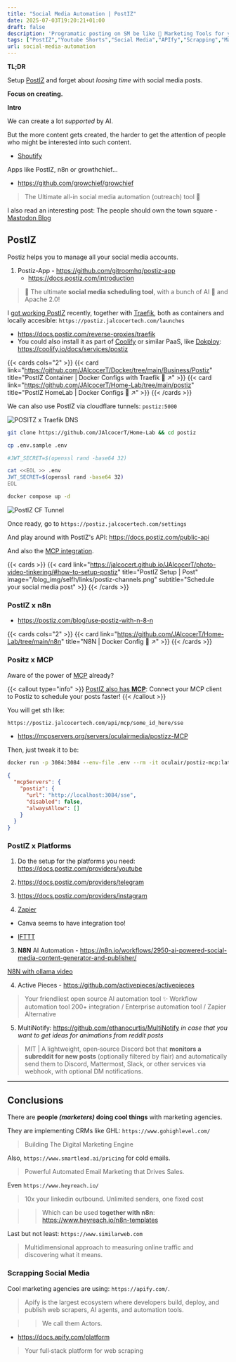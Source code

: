```yaml
---
title: "Social Media Automation | PostIZ"
date: 2025-07-03T19:20:21+01:00
draft: false
description: 'Programatic posting on SM be like 🤯 Marketing Tools for your SaaS'
tags: ["PostIZ","Youtube Shorts","Social Media","APIfy","Scrapping","Marketers"]
url: social-media-automation
---
```



**TL;DR**

Setup [PostIZ](#postiz) and forget about *loosing time* with social media posts.

**Focus on creating.**

**Intro**

We can create a lot *supported* by AI.

But the more content gets created, the harder to get the attention of people who might be interested into such content.

- [Shoutify](https://github.com/TechSquidTV/Shoutify)

Apps like PostIZ, n8n or growthchief...

* https://github.com/growchief/growchief

>  The Ultimate all-in social media automation (outreach) tool 🤖 

I also read an interesting post: The people should own the town square - [Mastodon Blog](https://blog.joinmastodon.org/2025/01/the-people-should-own-the-town-square/?ref=selfh.st)

## PostIZ

Postiz helps you to manage all your social media accounts.

1. Postiz-App - https://github.com/gitroomhq/postiz-app
    * https://docs.postiz.com/introduction
    
> 📨 The ultimate **social media scheduling tool**, with a bunch of AI 🤖 and Apache 2.0!

I [got working PostIZ](https://github.com/JAlcocerT/Docker/tree/main/Business/Postiz) recently, together with [Traefik](https://github.com/JAlcocerT/Docker/tree/main/Security/Proxy/Traefik), both as containers and locally accesible: `https://postiz.jalcocertech.com/launches`

* https://docs.postiz.com/reverse-proxies/traefik
* You could also install it as part of [Coolify](https://jalcocert.github.io/JAlcocerT/deploying-software-with-paas-to-servers/#coolify) or similar PaaS, like [Dokploy](https://jalcocert.github.io/JAlcocerT/selfhosted-paas): https://coolify.io/docs/services/postiz


{{< cards cols="2" >}}
  {{< card link="https://github.com/JAlcocerT/Docker/tree/main/Business/Postiz" title="PostIZ Container | Docker Configs with Traefik 🐋 ↗" >}}
  {{< card link="https://github.com/JAlcocerT/Home-Lab/tree/main/postiz" title="PostIZ HomeLab | Docker Configs 🐋 ↗" >}}
{{< /cards >}}

We can also use PostIZ via cloudflare tunnels: `postiz:5000`


![POSITZ x Traefik DNS](/blog_img/selfh/postiz/postiz-dns-for-traefik.png)

```sh
git clone https://github.com/JAlcocerT/Home-Lab && cd postiz

cp .env.sample .env

#JWT_SECRET=$(openssl rand -base64 32)

cat <<EOL >> .env
JWT_SECRET=$(openssl rand -base64 32)
EOL

docker compose up -d
```

![PostIZ CF Tunnel](/blog_img/selfh/postiz/postiz-dns-cloudflaretunnel.png)


Once ready, go to `https://postiz.jalcocertech.com/settings`

And play around with PostIZ's API: https://docs.postiz.com/public-api

And also the [MCP integration](#positz-x-mcp).


{{< cards >}}
  {{< card link="https://jalcocert.github.io/JAlcocerT/photo-video-tinkering/#how-to-setup-postiz" title="PostIZ Setup | Post" image="/blog_img/selfh/links/postiz-channels.png" subtitle="Schedule your social media post" >}}
{{< /cards >}}

### PostIZ x n8n

* https://postiz.com/blog/use-postiz-with-n-8-n

{{< cards cols="2" >}}
  {{< card link="https://github.com/JAlcocerT/Home-Lab/tree/main/n8n" title="N8N | Docker Config 🐋 ↗" >}}
{{< /cards >}}

### Positz x MCP

Aware of the power of [MCP](https://jalcocert.github.io/JAlcocerT/ai-understanding-mcp-framework/) already?


{{< callout type="info" >}}
[PostIZ also has **MCP**](https://postiz.jalcocertech.com/settings): Connect your MCP client to Postiz to schedule your posts faster!
{{< /callout >}}

You will get sth like:

```txt
https://postiz.jalcocertech.com/api/mcp/some_id_here/sse
```

* https://mcpservers.org/servers/oculairmedia/postizz-MCP

Then, just tweak it to be:

```sh
docker run -p 3084:3084 --env-file .env --rm -it oculair/postiz-mcp:latest
```

```json
{
  "mcpServers": {
    "postiz": {
      "url": "http://localhost:3084/sse",
      "disabled": false,
      "alwaysAllow": []
    }
  }
}
```

### PostIZ x Platforms

1. Do the setup for the platforms you need: https://docs.postiz.com/providers/youtube

2. https://docs.postiz.com/providers/telegram

3. https://docs.postiz.com/providers/instagram


2. [Zapier](https://zapier.com/app/home)

* Canva seems to have integration too!

* [IFTTT](https://ifttt.com/plans)

3. **N8N** AI Automation - https://n8n.io/workflows/2950-ai-powered-social-media-content-generator-and-publisher/

[N8N with ollama video](https://www.youtube.com/watch?v=VDuA5xbkEjo)

4. Active Pieces - https://github.com/activepieces/activepieces

> Your friendliest open source AI automation tool ✨ Workflow automation tool 200+ integration / Enterprise automation tool / Zapier Alternative


5. MultiNotify: https://github.com/ethanocurtis/MultiNotify *in case that you want to get ideas for animations from reddit posts*

> MIT | A lightweight, open‑source Discord bot that **monitors a subreddit for new posts** (optionally filtered by flair) and automatically send them to Discord, Mattermost, Slack, or other services via webhook, with optional DM notifications.


---

## Conclusions

There are **people *(marketers)* doing cool things** with marketing agencies.

They are implementing CRMs like GHL: `https://www.gohighlevel.com/`

> Building The Digital Marketing Engine

Also, `https://www.smartlead.ai/pricing` for cold emails.

> Powerful Automated Email Marketing that Drives Sales.

Even  `https://www.heyreach.io/`

> 10x your linkedin outbound. Unlimited senders, one fixed cost

> > Which can be used **together with n8n**: https://www.heyreach.io/n8n-templates

Last but not least: `https://www.similarweb.com`

> Multidimensional approach to measuring online traffic and discovering what it means. 


### Scrapping Social Media

Cool marketing agencies are using: `https://apify.com/`. 

> Apify is the largest ecosystem where developers build, deploy, and publish web scrapers, AI agents, and automation tools.

> > We call them Actors.

* https://docs.apify.com/platform

> Your full‑stack platform for web scraping